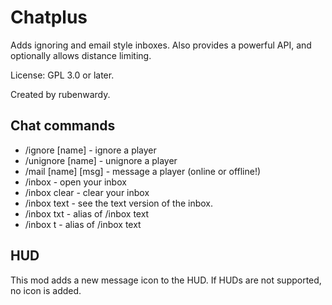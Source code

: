 # Chatplus

Adds ignoring and email style inboxes. Also provides a powerful API,
and optionally allows distance limiting.

License: GPL 3.0 or later.

Created by rubenwardy.

## Chat commands

* /ignore [name] - ignore a player
* /unignore [name] - unignore a player
* /mail [name] [msg] - message a player (online or offline!)
* /inbox - open your inbox
* /inbox clear - clear your inbox
* /inbox text - see the text version of the inbox.
* /inbox txt - alias of /inbox text
* /inbox t - alias of /inbox text

## HUD

This mod adds a new message icon to the HUD. If HUDs are not supported, no icon is added.

